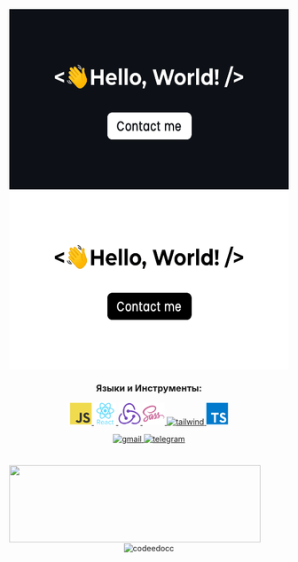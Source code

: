 <div align="center">
<img src="https://raw.githubusercontent.com/codeedocc/codeedocc/main/dark.gif#gh-dark-mode-only" align="center" height="325" />
<img src="https://raw.githubusercontent.com/codeedocc/codeedocc/main/light.gif#gh-light-mode-only" align="center" height="325" />
</div> 

<h3 align="center">Языки и Инструменты:</h3>
<p align="center"> <a href="https://developer.mozilla.org/en-US/docs/Web/JavaScript" target="_blank" rel="noreferrer"> <img src="https://raw.githubusercontent.com/devicons/devicon/master/icons/javascript/javascript-original.svg" alt="javascript" width="40" height="40"/> </a> <a href="https://reactjs.org/" target="_blank" rel="noreferrer"> <img src="https://raw.githubusercontent.com/devicons/devicon/master/icons/react/react-original-wordmark.svg" alt="react" width="40" height="40"/> </a> <a href="https://redux.js.org" target="_blank" rel="noreferrer"> <img src="https://raw.githubusercontent.com/devicons/devicon/master/icons/redux/redux-original.svg" alt="redux" width="40" height="40"/> </a> <a href="https://sass-lang.com" target="_blank" rel="noreferrer"> <img src="https://raw.githubusercontent.com/devicons/devicon/master/icons/sass/sass-original.svg" alt="sass" width="40" height="40"/> </a> <a href="https://tailwindcss.com/" target="_blank" rel="noreferrer"> <img src="https://www.vectorlogo.zone/logos/tailwindcss/tailwindcss-icon.svg" alt="tailwind" width="40" height="40"/> </a> <a href="https://www.typescriptlang.org/" target="_blank" rel="noreferrer"> <img src="https://raw.githubusercontent.com/devicons/devicon/master/icons/typescript/typescript-original.svg" alt="typescript" width="40" height="40"/> </a> </p>


<div align="center">
<a href="mailto:newwavecfy@gmail.com" target="_blank">
<img src=https://img.shields.io/badge/Gmail-c14438?&style=for-the-badge&logo=gmail&logoColor=white alt=gmail style="margin-bottom: 5px;" />
</a>
<a href="https://t.me/flower171" target="_blank">
<img src=https://img.shields.io/badge/telegram-%2300acee.svg?&style=for-the-badge&logo=telegram&logoColor=white alt=telegram style="margin-bottom: 5px;" />
</a>
</div>  

<br/>  
<br/>  

<div align="center">
  <img  align="left" width="453" height="139" src="https://github-readme-stats.vercel.app/api?username=codeedocc&hide=prs,issues,contribs,stars&theme=tokyonight&show_icons=true&count_private=true&locale=ru" align="center" />
  <img align="center" width="350" height="140" src="https://github-readme-stats.vercel.app/api/top-langs?username=codeedocc&show_icons=true&layout=compact&count_private=true&langs_count=4&theme=tokyonight&hide=python,html&locale=ru" alt="codeedocc" />
</div>

